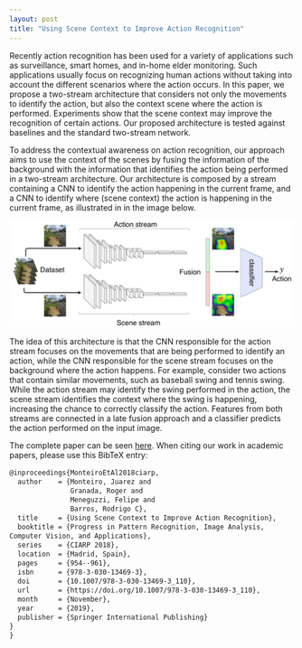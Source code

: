 ```yaml
---
layout: post
title: "Using Scene Context to Improve Action Recognition"
---
```


Recently action recognition has been used for a variety of applications such as surveillance, smart homes, and in-home elder monitoring. Such applications usually focus on recognizing human actions without taking into account the different scenarios where the action occurs. In this paper, we propose a two-stream architecture that considers not only the movements to identify the action, but also the context scene where the action is performed. Experiments show that the scene context may improve the recognition of certain actions. Our proposed architecture is tested against baselines and the standard two-stream network.

To address the contextual awareness on action recognition, our approach aims to use the context of the scenes by fusing the information of the background with the information that identifies the action being performed in a two-stream architecture. Our architecture is composed by a stream containing a CNN to identify the action happening in the current frame, and a CNN to identify where (scene context) the action is happening in the current frame, as illustrated in in the image below.

<img src="https://github.com/rogergranada/ciarp-scene-action/blob/master/pipeline.png?raw=true"/>

The idea of this architecture is that the CNN responsible for the action stream focuses on the movements that are being performed to identify an action, while the CNN responsible for the scene stream focuses on the background where the action happens. For example, consider two actions that contain similar movements, such as baseball swing and tennis swing. While the action stream may identify the swing performed in the action, the scene stream identifies the context where the swing is happening, increasing the chance to correctly classify the action. Features from both streams are connected in a late fusion approach and a classifier predicts the action performed on the input image.

The complete paper can be seen [here](http://doi.org/10.1007/978-3-030-13469-3_110). When citing our work in academic papers, please use this BibTeX entry:

```
@inproceedings{MonteiroEtAl2018ciarp,
  author    = {Monteiro, Juarez and 
               Granada, Roger and 
               Meneguzzi, Felipe and 
               Barros, Rodrigo C},
  title     = {Using Scene Context to Improve Action Recognition},
  booktitle = {Progress in Pattern Recognition, Image Analysis, Computer Vision, and Applications},
  series    = {CIARP 2018},
  location  = {Madrid, Spain},
  pages     = {954--961},
  isbn      = {978-3-030-13469-3},
  doi       = {10.1007/978-3-030-13469-3_110},
  url       = {https://doi.org/10.1007/978-3-030-13469-3_110},
  month     = {November},
  year      = {2019},
  publisher = {Springer International Publishing}
}
}
```

